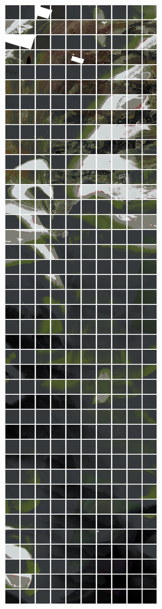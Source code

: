 <html>
<div>
<img src="https://github.com/HakkaTjakka/NL_TILE_MAP/blob/main/18/629/-1075/r.6290.-10750.png" height="44" width="44">
<img src="https://github.com/HakkaTjakka/NL_TILE_MAP/blob/main/18/629/-1075/r.6291.-10750.png" height="44" width="44">
<img src="https://github.com/HakkaTjakka/NL_TILE_MAP/blob/main/18/629/-1075/r.6292.-10750.png" height="44" width="44">
<img src="https://github.com/HakkaTjakka/NL_TILE_MAP/blob/main/18/629/-1075/r.6293.-10750.png" height="44" width="44">
<img src="https://github.com/HakkaTjakka/NL_TILE_MAP/blob/main/18/629/-1075/r.6294.-10750.png" height="44" width="44">
<img src="https://github.com/HakkaTjakka/NL_TILE_MAP/blob/main/18/629/-1075/r.6295.-10750.png" height="44" width="44">
<img src="https://github.com/HakkaTjakka/NL_TILE_MAP/blob/main/18/629/-1075/r.6296.-10750.png" height="44" width="44">
<img src="https://github.com/HakkaTjakka/NL_TILE_MAP/blob/main/18/629/-1075/r.6297.-10750.png" height="44" width="44">
<img src="https://github.com/HakkaTjakka/NL_TILE_MAP/blob/main/18/629/-1075/r.6298.-10750.png" height="44" width="44">
<img src="https://github.com/HakkaTjakka/NL_TILE_MAP/blob/main/18/629/-1075/r.6299.-10750.png" height="44" width="44">
<img src="https://github.com/HakkaTjakka/NL_TILE_MAP/blob/main/18/630/-1075/r.6300.-10750.png" height="44" width="44">
<img src="https://github.com/HakkaTjakka/NL_TILE_MAP/blob/main/18/630/-1075/r.6301.-10750.png" height="44" width="44">
<img src="https://github.com/HakkaTjakka/NL_TILE_MAP/blob/main/18/630/-1075/r.6302.-10750.png" height="44" width="44">
<img src="https://github.com/HakkaTjakka/NL_TILE_MAP/blob/main/18/630/-1075/r.6303.-10750.png" height="44" width="44">
<img src="https://github.com/HakkaTjakka/NL_TILE_MAP/blob/main/18/630/-1075/r.6304.-10750.png" height="44" width="44">
<img src="https://github.com/HakkaTjakka/NL_TILE_MAP/blob/main/18/630/-1075/r.6305.-10750.png" height="44" width="44">
<img src="https://github.com/HakkaTjakka/NL_TILE_MAP/blob/main/18/630/-1075/r.6306.-10750.png" height="44" width="44">
<img src="https://github.com/HakkaTjakka/NL_TILE_MAP/blob/main/18/630/-1075/r.6307.-10750.png" height="44" width="44">
<img src="https://github.com/HakkaTjakka/NL_TILE_MAP/blob/main/18/630/-1075/r.6308.-10750.png" height="44" width="44">
<img src="https://github.com/HakkaTjakka/NL_TILE_MAP/blob/main/18/630/-1075/r.6309.-10750.png" height="44" width="44">
<br>
<img src="https://github.com/HakkaTjakka/NL_TILE_MAP/blob/main/18/629/-1075/r.6290.-10749.png" height="44" width="44">
<img src="https://github.com/HakkaTjakka/NL_TILE_MAP/blob/main/18/629/-1075/r.6291.-10749.png" height="44" width="44">
<img src="https://github.com/HakkaTjakka/NL_TILE_MAP/blob/main/18/629/-1075/r.6292.-10749.png" height="44" width="44">
<img src="https://github.com/HakkaTjakka/NL_TILE_MAP/blob/main/18/629/-1075/r.6293.-10749.png" height="44" width="44">
<img src="https://github.com/HakkaTjakka/NL_TILE_MAP/blob/main/18/629/-1075/r.6294.-10749.png" height="44" width="44">
<img src="https://github.com/HakkaTjakka/NL_TILE_MAP/blob/main/18/629/-1075/r.6295.-10749.png" height="44" width="44">
<img src="https://github.com/HakkaTjakka/NL_TILE_MAP/blob/main/18/629/-1075/r.6296.-10749.png" height="44" width="44">
<img src="https://github.com/HakkaTjakka/NL_TILE_MAP/blob/main/18/629/-1075/r.6297.-10749.png" height="44" width="44">
<img src="https://github.com/HakkaTjakka/NL_TILE_MAP/blob/main/18/629/-1075/r.6298.-10749.png" height="44" width="44">
<img src="https://github.com/HakkaTjakka/NL_TILE_MAP/blob/main/18/629/-1075/r.6299.-10749.png" height="44" width="44">
<img src="https://github.com/HakkaTjakka/NL_TILE_MAP/blob/main/18/630/-1075/r.6300.-10749.png" height="44" width="44">
<img src="https://github.com/HakkaTjakka/NL_TILE_MAP/blob/main/18/630/-1075/r.6301.-10749.png" height="44" width="44">
<img src="https://github.com/HakkaTjakka/NL_TILE_MAP/blob/main/18/630/-1075/r.6302.-10749.png" height="44" width="44">
<img src="https://github.com/HakkaTjakka/NL_TILE_MAP/blob/main/18/630/-1075/r.6303.-10749.png" height="44" width="44">
<img src="https://github.com/HakkaTjakka/NL_TILE_MAP/blob/main/18/630/-1075/r.6304.-10749.png" height="44" width="44">
<img src="https://github.com/HakkaTjakka/NL_TILE_MAP/blob/main/18/630/-1075/r.6305.-10749.png" height="44" width="44">
<img src="https://github.com/HakkaTjakka/NL_TILE_MAP/blob/main/18/630/-1075/r.6306.-10749.png" height="44" width="44">
<img src="https://github.com/HakkaTjakka/NL_TILE_MAP/blob/main/18/630/-1075/r.6307.-10749.png" height="44" width="44">
<img src="https://github.com/HakkaTjakka/NL_TILE_MAP/blob/main/18/630/-1075/r.6308.-10749.png" height="44" width="44">
<img src="https://github.com/HakkaTjakka/NL_TILE_MAP/blob/main/18/630/-1075/r.6309.-10749.png" height="44" width="44">
<br>
<img src="https://github.com/HakkaTjakka/NL_TILE_MAP/blob/main/18/629/-1075/r.6290.-10748.png" height="44" width="44">
<img src="https://github.com/HakkaTjakka/NL_TILE_MAP/blob/main/18/629/-1075/r.6291.-10748.png" height="44" width="44">
<img src="https://github.com/HakkaTjakka/NL_TILE_MAP/blob/main/18/629/-1075/r.6292.-10748.png" height="44" width="44">
<img src="https://github.com/HakkaTjakka/NL_TILE_MAP/blob/main/18/629/-1075/r.6293.-10748.png" height="44" width="44">
<img src="https://github.com/HakkaTjakka/NL_TILE_MAP/blob/main/18/629/-1075/r.6294.-10748.png" height="44" width="44">
<img src="https://github.com/HakkaTjakka/NL_TILE_MAP/blob/main/18/629/-1075/r.6295.-10748.png" height="44" width="44">
<img src="https://github.com/HakkaTjakka/NL_TILE_MAP/blob/main/18/629/-1075/r.6296.-10748.png" height="44" width="44">
<img src="https://github.com/HakkaTjakka/NL_TILE_MAP/blob/main/18/629/-1075/r.6297.-10748.png" height="44" width="44">
<img src="https://github.com/HakkaTjakka/NL_TILE_MAP/blob/main/18/629/-1075/r.6298.-10748.png" height="44" width="44">
<img src="https://github.com/HakkaTjakka/NL_TILE_MAP/blob/main/18/629/-1075/r.6299.-10748.png" height="44" width="44">
<img src="https://github.com/HakkaTjakka/NL_TILE_MAP/blob/main/18/630/-1075/r.6300.-10748.png" height="44" width="44">
<img src="https://github.com/HakkaTjakka/NL_TILE_MAP/blob/main/18/630/-1075/r.6301.-10748.png" height="44" width="44">
<img src="https://github.com/HakkaTjakka/NL_TILE_MAP/blob/main/18/630/-1075/r.6302.-10748.png" height="44" width="44">
<img src="https://github.com/HakkaTjakka/NL_TILE_MAP/blob/main/18/630/-1075/r.6303.-10748.png" height="44" width="44">
<img src="https://github.com/HakkaTjakka/NL_TILE_MAP/blob/main/18/630/-1075/r.6304.-10748.png" height="44" width="44">
<img src="https://github.com/HakkaTjakka/NL_TILE_MAP/blob/main/18/630/-1075/r.6305.-10748.png" height="44" width="44">
<img src="https://github.com/HakkaTjakka/NL_TILE_MAP/blob/main/18/630/-1075/r.6306.-10748.png" height="44" width="44">
<img src="https://github.com/HakkaTjakka/NL_TILE_MAP/blob/main/18/630/-1075/r.6307.-10748.png" height="44" width="44">
<img src="https://github.com/HakkaTjakka/NL_TILE_MAP/blob/main/18/630/-1075/r.6308.-10748.png" height="44" width="44">
<img src="https://github.com/HakkaTjakka/NL_TILE_MAP/blob/main/18/630/-1075/r.6309.-10748.png" height="44" width="44">
<br>
<img src="https://github.com/HakkaTjakka/NL_TILE_MAP/blob/main/18/629/-1075/r.6290.-10747.png" height="44" width="44">
<img src="https://github.com/HakkaTjakka/NL_TILE_MAP/blob/main/18/629/-1075/r.6291.-10747.png" height="44" width="44">
<img src="https://github.com/HakkaTjakka/NL_TILE_MAP/blob/main/18/629/-1075/r.6292.-10747.png" height="44" width="44">
<img src="https://github.com/HakkaTjakka/NL_TILE_MAP/blob/main/18/629/-1075/r.6293.-10747.png" height="44" width="44">
<img src="https://github.com/HakkaTjakka/NL_TILE_MAP/blob/main/18/629/-1075/r.6294.-10747.png" height="44" width="44">
<img src="https://github.com/HakkaTjakka/NL_TILE_MAP/blob/main/18/629/-1075/r.6295.-10747.png" height="44" width="44">
<img src="https://github.com/HakkaTjakka/NL_TILE_MAP/blob/main/18/629/-1075/r.6296.-10747.png" height="44" width="44">
<img src="https://github.com/HakkaTjakka/NL_TILE_MAP/blob/main/18/629/-1075/r.6297.-10747.png" height="44" width="44">
<img src="https://github.com/HakkaTjakka/NL_TILE_MAP/blob/main/18/629/-1075/r.6298.-10747.png" height="44" width="44">
<img src="https://github.com/HakkaTjakka/NL_TILE_MAP/blob/main/18/629/-1075/r.6299.-10747.png" height="44" width="44">
<img src="https://github.com/HakkaTjakka/NL_TILE_MAP/blob/main/18/630/-1075/r.6300.-10747.png" height="44" width="44">
<img src="https://github.com/HakkaTjakka/NL_TILE_MAP/blob/main/18/630/-1075/r.6301.-10747.png" height="44" width="44">
<img src="https://github.com/HakkaTjakka/NL_TILE_MAP/blob/main/18/630/-1075/r.6302.-10747.png" height="44" width="44">
<img src="https://github.com/HakkaTjakka/NL_TILE_MAP/blob/main/18/630/-1075/r.6303.-10747.png" height="44" width="44">
<img src="https://github.com/HakkaTjakka/NL_TILE_MAP/blob/main/18/630/-1075/r.6304.-10747.png" height="44" width="44">
<img src="https://github.com/HakkaTjakka/NL_TILE_MAP/blob/main/18/630/-1075/r.6305.-10747.png" height="44" width="44">
<img src="https://github.com/HakkaTjakka/NL_TILE_MAP/blob/main/18/630/-1075/r.6306.-10747.png" height="44" width="44">
<img src="https://github.com/HakkaTjakka/NL_TILE_MAP/blob/main/18/630/-1075/r.6307.-10747.png" height="44" width="44">
<img src="https://github.com/HakkaTjakka/NL_TILE_MAP/blob/main/18/630/-1075/r.6308.-10747.png" height="44" width="44">
<img src="https://github.com/HakkaTjakka/NL_TILE_MAP/blob/main/18/630/-1075/r.6309.-10747.png" height="44" width="44">
<br>
<img src="https://github.com/HakkaTjakka/NL_TILE_MAP/blob/main/18/629/-1075/r.6290.-10746.png" height="44" width="44">
<img src="https://github.com/HakkaTjakka/NL_TILE_MAP/blob/main/18/629/-1075/r.6291.-10746.png" height="44" width="44">
<img src="https://github.com/HakkaTjakka/NL_TILE_MAP/blob/main/18/629/-1075/r.6292.-10746.png" height="44" width="44">
<img src="https://github.com/HakkaTjakka/NL_TILE_MAP/blob/main/18/629/-1075/r.6293.-10746.png" height="44" width="44">
<img src="https://github.com/HakkaTjakka/NL_TILE_MAP/blob/main/18/629/-1075/r.6294.-10746.png" height="44" width="44">
<img src="https://github.com/HakkaTjakka/NL_TILE_MAP/blob/main/18/629/-1075/r.6295.-10746.png" height="44" width="44">
<img src="https://github.com/HakkaTjakka/NL_TILE_MAP/blob/main/18/629/-1075/r.6296.-10746.png" height="44" width="44">
<img src="https://github.com/HakkaTjakka/NL_TILE_MAP/blob/main/18/629/-1075/r.6297.-10746.png" height="44" width="44">
<img src="https://github.com/HakkaTjakka/NL_TILE_MAP/blob/main/18/629/-1075/r.6298.-10746.png" height="44" width="44">
<img src="https://github.com/HakkaTjakka/NL_TILE_MAP/blob/main/18/629/-1075/r.6299.-10746.png" height="44" width="44">
<img src="https://github.com/HakkaTjakka/NL_TILE_MAP/blob/main/18/630/-1075/r.6300.-10746.png" height="44" width="44">
<img src="https://github.com/HakkaTjakka/NL_TILE_MAP/blob/main/18/630/-1075/r.6301.-10746.png" height="44" width="44">
<img src="https://github.com/HakkaTjakka/NL_TILE_MAP/blob/main/18/630/-1075/r.6302.-10746.png" height="44" width="44">
<img src="https://github.com/HakkaTjakka/NL_TILE_MAP/blob/main/18/630/-1075/r.6303.-10746.png" height="44" width="44">
<img src="https://github.com/HakkaTjakka/NL_TILE_MAP/blob/main/18/630/-1075/r.6304.-10746.png" height="44" width="44">
<img src="https://github.com/HakkaTjakka/NL_TILE_MAP/blob/main/18/630/-1075/r.6305.-10746.png" height="44" width="44">
<img src="https://github.com/HakkaTjakka/NL_TILE_MAP/blob/main/18/630/-1075/r.6306.-10746.png" height="44" width="44">
<img src="https://github.com/HakkaTjakka/NL_TILE_MAP/blob/main/18/630/-1075/r.6307.-10746.png" height="44" width="44">
<img src="https://github.com/HakkaTjakka/NL_TILE_MAP/blob/main/18/630/-1075/r.6308.-10746.png" height="44" width="44">
<img src="https://github.com/HakkaTjakka/NL_TILE_MAP/blob/main/18/630/-1075/r.6309.-10746.png" height="44" width="44">
<br>
<img src="https://github.com/HakkaTjakka/NL_TILE_MAP/blob/main/18/629/-1075/r.6290.-10745.png" height="44" width="44">
<img src="https://github.com/HakkaTjakka/NL_TILE_MAP/blob/main/18/629/-1075/r.6291.-10745.png" height="44" width="44">
<img src="https://github.com/HakkaTjakka/NL_TILE_MAP/blob/main/18/629/-1075/r.6292.-10745.png" height="44" width="44">
<img src="https://github.com/HakkaTjakka/NL_TILE_MAP/blob/main/18/629/-1075/r.6293.-10745.png" height="44" width="44">
<img src="https://github.com/HakkaTjakka/NL_TILE_MAP/blob/main/18/629/-1075/r.6294.-10745.png" height="44" width="44">
<img src="https://github.com/HakkaTjakka/NL_TILE_MAP/blob/main/18/629/-1075/r.6295.-10745.png" height="44" width="44">
<img src="https://github.com/HakkaTjakka/NL_TILE_MAP/blob/main/18/629/-1075/r.6296.-10745.png" height="44" width="44">
<img src="https://github.com/HakkaTjakka/NL_TILE_MAP/blob/main/18/629/-1075/r.6297.-10745.png" height="44" width="44">
<img src="https://github.com/HakkaTjakka/NL_TILE_MAP/blob/main/18/629/-1075/r.6298.-10745.png" height="44" width="44">
<img src="https://github.com/HakkaTjakka/NL_TILE_MAP/blob/main/18/629/-1075/r.6299.-10745.png" height="44" width="44">
<img src="https://github.com/HakkaTjakka/NL_TILE_MAP/blob/main/18/630/-1075/r.6300.-10745.png" height="44" width="44">
<img src="https://github.com/HakkaTjakka/NL_TILE_MAP/blob/main/18/630/-1075/r.6301.-10745.png" height="44" width="44">
<img src="https://github.com/HakkaTjakka/NL_TILE_MAP/blob/main/18/630/-1075/r.6302.-10745.png" height="44" width="44">
<img src="https://github.com/HakkaTjakka/NL_TILE_MAP/blob/main/18/630/-1075/r.6303.-10745.png" height="44" width="44">
<img src="https://github.com/HakkaTjakka/NL_TILE_MAP/blob/main/18/630/-1075/r.6304.-10745.png" height="44" width="44">
<img src="https://github.com/HakkaTjakka/NL_TILE_MAP/blob/main/18/630/-1075/r.6305.-10745.png" height="44" width="44">
<img src="https://github.com/HakkaTjakka/NL_TILE_MAP/blob/main/18/630/-1075/r.6306.-10745.png" height="44" width="44">
<img src="https://github.com/HakkaTjakka/NL_TILE_MAP/blob/main/18/630/-1075/r.6307.-10745.png" height="44" width="44">
<img src="https://github.com/HakkaTjakka/NL_TILE_MAP/blob/main/18/630/-1075/r.6308.-10745.png" height="44" width="44">
<img src="https://github.com/HakkaTjakka/NL_TILE_MAP/blob/main/18/630/-1075/r.6309.-10745.png" height="44" width="44">
<br>
<img src="https://github.com/HakkaTjakka/NL_TILE_MAP/blob/main/18/629/-1075/r.6290.-10744.png" height="44" width="44">
<img src="https://github.com/HakkaTjakka/NL_TILE_MAP/blob/main/18/629/-1075/r.6291.-10744.png" height="44" width="44">
<img src="https://github.com/HakkaTjakka/NL_TILE_MAP/blob/main/18/629/-1075/r.6292.-10744.png" height="44" width="44">
<img src="https://github.com/HakkaTjakka/NL_TILE_MAP/blob/main/18/629/-1075/r.6293.-10744.png" height="44" width="44">
<img src="https://github.com/HakkaTjakka/NL_TILE_MAP/blob/main/18/629/-1075/r.6294.-10744.png" height="44" width="44">
<img src="https://github.com/HakkaTjakka/NL_TILE_MAP/blob/main/18/629/-1075/r.6295.-10744.png" height="44" width="44">
<img src="https://github.com/HakkaTjakka/NL_TILE_MAP/blob/main/18/629/-1075/r.6296.-10744.png" height="44" width="44">
<img src="https://github.com/HakkaTjakka/NL_TILE_MAP/blob/main/18/629/-1075/r.6297.-10744.png" height="44" width="44">
<img src="https://github.com/HakkaTjakka/NL_TILE_MAP/blob/main/18/629/-1075/r.6298.-10744.png" height="44" width="44">
<img src="https://github.com/HakkaTjakka/NL_TILE_MAP/blob/main/18/629/-1075/r.6299.-10744.png" height="44" width="44">
<img src="https://github.com/HakkaTjakka/NL_TILE_MAP/blob/main/18/630/-1075/r.6300.-10744.png" height="44" width="44">
<img src="https://github.com/HakkaTjakka/NL_TILE_MAP/blob/main/18/630/-1075/r.6301.-10744.png" height="44" width="44">
<img src="https://github.com/HakkaTjakka/NL_TILE_MAP/blob/main/18/630/-1075/r.6302.-10744.png" height="44" width="44">
<img src="https://github.com/HakkaTjakka/NL_TILE_MAP/blob/main/18/630/-1075/r.6303.-10744.png" height="44" width="44">
<img src="https://github.com/HakkaTjakka/NL_TILE_MAP/blob/main/18/630/-1075/r.6304.-10744.png" height="44" width="44">
<img src="https://github.com/HakkaTjakka/NL_TILE_MAP/blob/main/18/630/-1075/r.6305.-10744.png" height="44" width="44">
<img src="https://github.com/HakkaTjakka/NL_TILE_MAP/blob/main/18/630/-1075/r.6306.-10744.png" height="44" width="44">
<img src="https://github.com/HakkaTjakka/NL_TILE_MAP/blob/main/18/630/-1075/r.6307.-10744.png" height="44" width="44">
<img src="https://github.com/HakkaTjakka/NL_TILE_MAP/blob/main/18/630/-1075/r.6308.-10744.png" height="44" width="44">
<img src="https://github.com/HakkaTjakka/NL_TILE_MAP/blob/main/18/630/-1075/r.6309.-10744.png" height="44" width="44">
<br>
<img src="https://github.com/HakkaTjakka/NL_TILE_MAP/blob/main/18/629/-1075/r.6290.-10743.png" height="44" width="44">
<img src="https://github.com/HakkaTjakka/NL_TILE_MAP/blob/main/18/629/-1075/r.6291.-10743.png" height="44" width="44">
<img src="https://github.com/HakkaTjakka/NL_TILE_MAP/blob/main/18/629/-1075/r.6292.-10743.png" height="44" width="44">
<img src="https://github.com/HakkaTjakka/NL_TILE_MAP/blob/main/18/629/-1075/r.6293.-10743.png" height="44" width="44">
<img src="https://github.com/HakkaTjakka/NL_TILE_MAP/blob/main/18/629/-1075/r.6294.-10743.png" height="44" width="44">
<img src="https://github.com/HakkaTjakka/NL_TILE_MAP/blob/main/18/629/-1075/r.6295.-10743.png" height="44" width="44">
<img src="https://github.com/HakkaTjakka/NL_TILE_MAP/blob/main/18/629/-1075/r.6296.-10743.png" height="44" width="44">
<img src="https://github.com/HakkaTjakka/NL_TILE_MAP/blob/main/18/629/-1075/r.6297.-10743.png" height="44" width="44">
<img src="https://github.com/HakkaTjakka/NL_TILE_MAP/blob/main/18/629/-1075/r.6298.-10743.png" height="44" width="44">
<img src="https://github.com/HakkaTjakka/NL_TILE_MAP/blob/main/18/629/-1075/r.6299.-10743.png" height="44" width="44">
<img src="https://github.com/HakkaTjakka/NL_TILE_MAP/blob/main/18/630/-1075/r.6300.-10743.png" height="44" width="44">
<img src="https://github.com/HakkaTjakka/NL_TILE_MAP/blob/main/18/630/-1075/r.6301.-10743.png" height="44" width="44">
<img src="https://github.com/HakkaTjakka/NL_TILE_MAP/blob/main/18/630/-1075/r.6302.-10743.png" height="44" width="44">
<img src="https://github.com/HakkaTjakka/NL_TILE_MAP/blob/main/18/630/-1075/r.6303.-10743.png" height="44" width="44">
<img src="https://github.com/HakkaTjakka/NL_TILE_MAP/blob/main/18/630/-1075/r.6304.-10743.png" height="44" width="44">
<img src="https://github.com/HakkaTjakka/NL_TILE_MAP/blob/main/18/630/-1075/r.6305.-10743.png" height="44" width="44">
<img src="https://github.com/HakkaTjakka/NL_TILE_MAP/blob/main/18/630/-1075/r.6306.-10743.png" height="44" width="44">
<img src="https://github.com/HakkaTjakka/NL_TILE_MAP/blob/main/18/630/-1075/r.6307.-10743.png" height="44" width="44">
<img src="https://github.com/HakkaTjakka/NL_TILE_MAP/blob/main/18/630/-1075/r.6308.-10743.png" height="44" width="44">
<img src="https://github.com/HakkaTjakka/NL_TILE_MAP/blob/main/18/630/-1075/r.6309.-10743.png" height="44" width="44">
<br>
<img src="https://github.com/HakkaTjakka/NL_TILE_MAP/blob/main/18/629/-1075/r.6290.-10742.png" height="44" width="44">
<img src="https://github.com/HakkaTjakka/NL_TILE_MAP/blob/main/18/629/-1075/r.6291.-10742.png" height="44" width="44">
<img src="https://github.com/HakkaTjakka/NL_TILE_MAP/blob/main/18/629/-1075/r.6292.-10742.png" height="44" width="44">
<img src="https://github.com/HakkaTjakka/NL_TILE_MAP/blob/main/18/629/-1075/r.6293.-10742.png" height="44" width="44">
<img src="https://github.com/HakkaTjakka/NL_TILE_MAP/blob/main/18/629/-1075/r.6294.-10742.png" height="44" width="44">
<img src="https://github.com/HakkaTjakka/NL_TILE_MAP/blob/main/18/629/-1075/r.6295.-10742.png" height="44" width="44">
<img src="https://github.com/HakkaTjakka/NL_TILE_MAP/blob/main/18/629/-1075/r.6296.-10742.png" height="44" width="44">
<img src="https://github.com/HakkaTjakka/NL_TILE_MAP/blob/main/18/629/-1075/r.6297.-10742.png" height="44" width="44">
<img src="https://github.com/HakkaTjakka/NL_TILE_MAP/blob/main/18/629/-1075/r.6298.-10742.png" height="44" width="44">
<img src="https://github.com/HakkaTjakka/NL_TILE_MAP/blob/main/18/629/-1075/r.6299.-10742.png" height="44" width="44">
<img src="https://github.com/HakkaTjakka/NL_TILE_MAP/blob/main/18/630/-1075/r.6300.-10742.png" height="44" width="44">
<img src="https://github.com/HakkaTjakka/NL_TILE_MAP/blob/main/18/630/-1075/r.6301.-10742.png" height="44" width="44">
<img src="https://github.com/HakkaTjakka/NL_TILE_MAP/blob/main/18/630/-1075/r.6302.-10742.png" height="44" width="44">
<img src="https://github.com/HakkaTjakka/NL_TILE_MAP/blob/main/18/630/-1075/r.6303.-10742.png" height="44" width="44">
<img src="https://github.com/HakkaTjakka/NL_TILE_MAP/blob/main/18/630/-1075/r.6304.-10742.png" height="44" width="44">
<img src="https://github.com/HakkaTjakka/NL_TILE_MAP/blob/main/18/630/-1075/r.6305.-10742.png" height="44" width="44">
<img src="https://github.com/HakkaTjakka/NL_TILE_MAP/blob/main/18/630/-1075/r.6306.-10742.png" height="44" width="44">
<img src="https://github.com/HakkaTjakka/NL_TILE_MAP/blob/main/18/630/-1075/r.6307.-10742.png" height="44" width="44">
<img src="https://github.com/HakkaTjakka/NL_TILE_MAP/blob/main/18/630/-1075/r.6308.-10742.png" height="44" width="44">
<img src="https://github.com/HakkaTjakka/NL_TILE_MAP/blob/main/18/630/-1075/r.6309.-10742.png" height="44" width="44">
<br>
<img src="https://github.com/HakkaTjakka/NL_TILE_MAP/blob/main/18/629/-1075/r.6290.-10741.png" height="44" width="44">
<img src="https://github.com/HakkaTjakka/NL_TILE_MAP/blob/main/18/629/-1075/r.6291.-10741.png" height="44" width="44">
<img src="https://github.com/HakkaTjakka/NL_TILE_MAP/blob/main/18/629/-1075/r.6292.-10741.png" height="44" width="44">
<img src="https://github.com/HakkaTjakka/NL_TILE_MAP/blob/main/18/629/-1075/r.6293.-10741.png" height="44" width="44">
<img src="https://github.com/HakkaTjakka/NL_TILE_MAP/blob/main/18/629/-1075/r.6294.-10741.png" height="44" width="44">
<img src="https://github.com/HakkaTjakka/NL_TILE_MAP/blob/main/18/629/-1075/r.6295.-10741.png" height="44" width="44">
<img src="https://github.com/HakkaTjakka/NL_TILE_MAP/blob/main/18/629/-1075/r.6296.-10741.png" height="44" width="44">
<img src="https://github.com/HakkaTjakka/NL_TILE_MAP/blob/main/18/629/-1075/r.6297.-10741.png" height="44" width="44">
<img src="https://github.com/HakkaTjakka/NL_TILE_MAP/blob/main/18/629/-1075/r.6298.-10741.png" height="44" width="44">
<img src="https://github.com/HakkaTjakka/NL_TILE_MAP/blob/main/18/629/-1075/r.6299.-10741.png" height="44" width="44">
<img src="https://github.com/HakkaTjakka/NL_TILE_MAP/blob/main/18/630/-1075/r.6300.-10741.png" height="44" width="44">
<img src="https://github.com/HakkaTjakka/NL_TILE_MAP/blob/main/18/630/-1075/r.6301.-10741.png" height="44" width="44">
<img src="https://github.com/HakkaTjakka/NL_TILE_MAP/blob/main/18/630/-1075/r.6302.-10741.png" height="44" width="44">
<img src="https://github.com/HakkaTjakka/NL_TILE_MAP/blob/main/18/630/-1075/r.6303.-10741.png" height="44" width="44">
<img src="https://github.com/HakkaTjakka/NL_TILE_MAP/blob/main/18/630/-1075/r.6304.-10741.png" height="44" width="44">
<img src="https://github.com/HakkaTjakka/NL_TILE_MAP/blob/main/18/630/-1075/r.6305.-10741.png" height="44" width="44">
<img src="https://github.com/HakkaTjakka/NL_TILE_MAP/blob/main/18/630/-1075/r.6306.-10741.png" height="44" width="44">
<img src="https://github.com/HakkaTjakka/NL_TILE_MAP/blob/main/18/630/-1075/r.6307.-10741.png" height="44" width="44">
<img src="https://github.com/HakkaTjakka/NL_TILE_MAP/blob/main/18/630/-1075/r.6308.-10741.png" height="44" width="44">
<img src="https://github.com/HakkaTjakka/NL_TILE_MAP/blob/main/18/630/-1075/r.6309.-10741.png" height="44" width="44">
<br>
<img src="https://github.com/HakkaTjakka/NL_TILE_MAP/blob/main/18/629/-1074/r.6290.-10740.png" height="44" width="44">
<img src="https://github.com/HakkaTjakka/NL_TILE_MAP/blob/main/18/629/-1074/r.6291.-10740.png" height="44" width="44">
<img src="https://github.com/HakkaTjakka/NL_TILE_MAP/blob/main/18/629/-1074/r.6292.-10740.png" height="44" width="44">
<img src="https://github.com/HakkaTjakka/NL_TILE_MAP/blob/main/18/629/-1074/r.6293.-10740.png" height="44" width="44">
<img src="https://github.com/HakkaTjakka/NL_TILE_MAP/blob/main/18/629/-1074/r.6294.-10740.png" height="44" width="44">
<img src="https://github.com/HakkaTjakka/NL_TILE_MAP/blob/main/18/629/-1074/r.6295.-10740.png" height="44" width="44">
<img src="https://github.com/HakkaTjakka/NL_TILE_MAP/blob/main/18/629/-1074/r.6296.-10740.png" height="44" width="44">
<img src="https://github.com/HakkaTjakka/NL_TILE_MAP/blob/main/18/629/-1074/r.6297.-10740.png" height="44" width="44">
<img src="https://github.com/HakkaTjakka/NL_TILE_MAP/blob/main/18/629/-1074/r.6298.-10740.png" height="44" width="44">
<img src="https://github.com/HakkaTjakka/NL_TILE_MAP/blob/main/18/629/-1074/r.6299.-10740.png" height="44" width="44">
<img src="https://github.com/HakkaTjakka/NL_TILE_MAP/blob/main/18/630/-1074/r.6300.-10740.png" height="44" width="44">
<img src="https://github.com/HakkaTjakka/NL_TILE_MAP/blob/main/18/630/-1074/r.6301.-10740.png" height="44" width="44">
<img src="https://github.com/HakkaTjakka/NL_TILE_MAP/blob/main/18/630/-1074/r.6302.-10740.png" height="44" width="44">
<img src="https://github.com/HakkaTjakka/NL_TILE_MAP/blob/main/18/630/-1074/r.6303.-10740.png" height="44" width="44">
<img src="https://github.com/HakkaTjakka/NL_TILE_MAP/blob/main/18/630/-1074/r.6304.-10740.png" height="44" width="44">
<img src="https://github.com/HakkaTjakka/NL_TILE_MAP/blob/main/18/630/-1074/r.6305.-10740.png" height="44" width="44">
<img src="https://github.com/HakkaTjakka/NL_TILE_MAP/blob/main/18/630/-1074/r.6306.-10740.png" height="44" width="44">
<img src="https://github.com/HakkaTjakka/NL_TILE_MAP/blob/main/18/630/-1074/r.6307.-10740.png" height="44" width="44">
<img src="https://github.com/HakkaTjakka/NL_TILE_MAP/blob/main/18/630/-1074/r.6308.-10740.png" height="44" width="44">
<img src="https://github.com/HakkaTjakka/NL_TILE_MAP/blob/main/18/630/-1074/r.6309.-10740.png" height="44" width="44">
<br>
<img src="https://github.com/HakkaTjakka/NL_TILE_MAP/blob/main/18/629/-1074/r.6290.-10739.png" height="44" width="44">
<img src="https://github.com/HakkaTjakka/NL_TILE_MAP/blob/main/18/629/-1074/r.6291.-10739.png" height="44" width="44">
<img src="https://github.com/HakkaTjakka/NL_TILE_MAP/blob/main/18/629/-1074/r.6292.-10739.png" height="44" width="44">
<img src="https://github.com/HakkaTjakka/NL_TILE_MAP/blob/main/18/629/-1074/r.6293.-10739.png" height="44" width="44">
<img src="https://github.com/HakkaTjakka/NL_TILE_MAP/blob/main/18/629/-1074/r.6294.-10739.png" height="44" width="44">
<img src="https://github.com/HakkaTjakka/NL_TILE_MAP/blob/main/18/629/-1074/r.6295.-10739.png" height="44" width="44">
<img src="https://github.com/HakkaTjakka/NL_TILE_MAP/blob/main/18/629/-1074/r.6296.-10739.png" height="44" width="44">
<img src="https://github.com/HakkaTjakka/NL_TILE_MAP/blob/main/18/629/-1074/r.6297.-10739.png" height="44" width="44">
<img src="https://github.com/HakkaTjakka/NL_TILE_MAP/blob/main/18/629/-1074/r.6298.-10739.png" height="44" width="44">
<img src="https://github.com/HakkaTjakka/NL_TILE_MAP/blob/main/18/629/-1074/r.6299.-10739.png" height="44" width="44">
<img src="https://github.com/HakkaTjakka/NL_TILE_MAP/blob/main/18/630/-1074/r.6300.-10739.png" height="44" width="44">
<img src="https://github.com/HakkaTjakka/NL_TILE_MAP/blob/main/18/630/-1074/r.6301.-10739.png" height="44" width="44">
<img src="https://github.com/HakkaTjakka/NL_TILE_MAP/blob/main/18/630/-1074/r.6302.-10739.png" height="44" width="44">
<img src="https://github.com/HakkaTjakka/NL_TILE_MAP/blob/main/18/630/-1074/r.6303.-10739.png" height="44" width="44">
<img src="https://github.com/HakkaTjakka/NL_TILE_MAP/blob/main/18/630/-1074/r.6304.-10739.png" height="44" width="44">
<img src="https://github.com/HakkaTjakka/NL_TILE_MAP/blob/main/18/630/-1074/r.6305.-10739.png" height="44" width="44">
<img src="https://github.com/HakkaTjakka/NL_TILE_MAP/blob/main/18/630/-1074/r.6306.-10739.png" height="44" width="44">
<img src="https://github.com/HakkaTjakka/NL_TILE_MAP/blob/main/18/630/-1074/r.6307.-10739.png" height="44" width="44">
<img src="https://github.com/HakkaTjakka/NL_TILE_MAP/blob/main/18/630/-1074/r.6308.-10739.png" height="44" width="44">
<img src="https://github.com/HakkaTjakka/NL_TILE_MAP/blob/main/18/630/-1074/r.6309.-10739.png" height="44" width="44">
<br>
<img src="https://github.com/HakkaTjakka/NL_TILE_MAP/blob/main/18/629/-1074/r.6290.-10738.png" height="44" width="44">
<img src="https://github.com/HakkaTjakka/NL_TILE_MAP/blob/main/18/629/-1074/r.6291.-10738.png" height="44" width="44">
<img src="https://github.com/HakkaTjakka/NL_TILE_MAP/blob/main/18/629/-1074/r.6292.-10738.png" height="44" width="44">
<img src="https://github.com/HakkaTjakka/NL_TILE_MAP/blob/main/18/629/-1074/r.6293.-10738.png" height="44" width="44">
<img src="https://github.com/HakkaTjakka/NL_TILE_MAP/blob/main/18/629/-1074/r.6294.-10738.png" height="44" width="44">
<img src="https://github.com/HakkaTjakka/NL_TILE_MAP/blob/main/18/629/-1074/r.6295.-10738.png" height="44" width="44">
<img src="https://github.com/HakkaTjakka/NL_TILE_MAP/blob/main/18/629/-1074/r.6296.-10738.png" height="44" width="44">
<img src="https://github.com/HakkaTjakka/NL_TILE_MAP/blob/main/18/629/-1074/r.6297.-10738.png" height="44" width="44">
<img src="https://github.com/HakkaTjakka/NL_TILE_MAP/blob/main/18/629/-1074/r.6298.-10738.png" height="44" width="44">
<img src="https://github.com/HakkaTjakka/NL_TILE_MAP/blob/main/18/629/-1074/r.6299.-10738.png" height="44" width="44">
<img src="https://github.com/HakkaTjakka/NL_TILE_MAP/blob/main/18/630/-1074/r.6300.-10738.png" height="44" width="44">
<img src="https://github.com/HakkaTjakka/NL_TILE_MAP/blob/main/18/630/-1074/r.6301.-10738.png" height="44" width="44">
<img src="https://github.com/HakkaTjakka/NL_TILE_MAP/blob/main/18/630/-1074/r.6302.-10738.png" height="44" width="44">
<img src="https://github.com/HakkaTjakka/NL_TILE_MAP/blob/main/18/630/-1074/r.6303.-10738.png" height="44" width="44">
<img src="https://github.com/HakkaTjakka/NL_TILE_MAP/blob/main/18/630/-1074/r.6304.-10738.png" height="44" width="44">
<img src="https://github.com/HakkaTjakka/NL_TILE_MAP/blob/main/18/630/-1074/r.6305.-10738.png" height="44" width="44">
<img src="https://github.com/HakkaTjakka/NL_TILE_MAP/blob/main/18/630/-1074/r.6306.-10738.png" height="44" width="44">
<img src="https://github.com/HakkaTjakka/NL_TILE_MAP/blob/main/18/630/-1074/r.6307.-10738.png" height="44" width="44">
<img src="https://github.com/HakkaTjakka/NL_TILE_MAP/blob/main/18/630/-1074/r.6308.-10738.png" height="44" width="44">
<img src="https://github.com/HakkaTjakka/NL_TILE_MAP/blob/main/18/630/-1074/r.6309.-10738.png" height="44" width="44">
<br>
<img src="https://github.com/HakkaTjakka/NL_TILE_MAP/blob/main/18/629/-1074/r.6290.-10737.png" height="44" width="44">
<img src="https://github.com/HakkaTjakka/NL_TILE_MAP/blob/main/18/629/-1074/r.6291.-10737.png" height="44" width="44">
<img src="https://github.com/HakkaTjakka/NL_TILE_MAP/blob/main/18/629/-1074/r.6292.-10737.png" height="44" width="44">
<img src="https://github.com/HakkaTjakka/NL_TILE_MAP/blob/main/18/629/-1074/r.6293.-10737.png" height="44" width="44">
<img src="https://github.com/HakkaTjakka/NL_TILE_MAP/blob/main/18/629/-1074/r.6294.-10737.png" height="44" width="44">
<img src="https://github.com/HakkaTjakka/NL_TILE_MAP/blob/main/18/629/-1074/r.6295.-10737.png" height="44" width="44">
<img src="https://github.com/HakkaTjakka/NL_TILE_MAP/blob/main/18/629/-1074/r.6296.-10737.png" height="44" width="44">
<img src="https://github.com/HakkaTjakka/NL_TILE_MAP/blob/main/18/629/-1074/r.6297.-10737.png" height="44" width="44">
<img src="https://github.com/HakkaTjakka/NL_TILE_MAP/blob/main/18/629/-1074/r.6298.-10737.png" height="44" width="44">
<img src="https://github.com/HakkaTjakka/NL_TILE_MAP/blob/main/18/629/-1074/r.6299.-10737.png" height="44" width="44">
<img src="https://github.com/HakkaTjakka/NL_TILE_MAP/blob/main/18/630/-1074/r.6300.-10737.png" height="44" width="44">
<img src="https://github.com/HakkaTjakka/NL_TILE_MAP/blob/main/18/630/-1074/r.6301.-10737.png" height="44" width="44">
<img src="https://github.com/HakkaTjakka/NL_TILE_MAP/blob/main/18/630/-1074/r.6302.-10737.png" height="44" width="44">
<img src="https://github.com/HakkaTjakka/NL_TILE_MAP/blob/main/18/630/-1074/r.6303.-10737.png" height="44" width="44">
<img src="https://github.com/HakkaTjakka/NL_TILE_MAP/blob/main/18/630/-1074/r.6304.-10737.png" height="44" width="44">
<img src="https://github.com/HakkaTjakka/NL_TILE_MAP/blob/main/18/630/-1074/r.6305.-10737.png" height="44" width="44">
<img src="https://github.com/HakkaTjakka/NL_TILE_MAP/blob/main/18/630/-1074/r.6306.-10737.png" height="44" width="44">
<img src="https://github.com/HakkaTjakka/NL_TILE_MAP/blob/main/18/630/-1074/r.6307.-10737.png" height="44" width="44">
<img src="https://github.com/HakkaTjakka/NL_TILE_MAP/blob/main/18/630/-1074/r.6308.-10737.png" height="44" width="44">
<img src="https://github.com/HakkaTjakka/NL_TILE_MAP/blob/main/18/630/-1074/r.6309.-10737.png" height="44" width="44">
<br>
<img src="https://github.com/HakkaTjakka/NL_TILE_MAP/blob/main/18/629/-1074/r.6290.-10736.png" height="44" width="44">
<img src="https://github.com/HakkaTjakka/NL_TILE_MAP/blob/main/18/629/-1074/r.6291.-10736.png" height="44" width="44">
<img src="https://github.com/HakkaTjakka/NL_TILE_MAP/blob/main/18/629/-1074/r.6292.-10736.png" height="44" width="44">
<img src="https://github.com/HakkaTjakka/NL_TILE_MAP/blob/main/18/629/-1074/r.6293.-10736.png" height="44" width="44">
<img src="https://github.com/HakkaTjakka/NL_TILE_MAP/blob/main/18/629/-1074/r.6294.-10736.png" height="44" width="44">
<img src="https://github.com/HakkaTjakka/NL_TILE_MAP/blob/main/18/629/-1074/r.6295.-10736.png" height="44" width="44">
<img src="https://github.com/HakkaTjakka/NL_TILE_MAP/blob/main/18/629/-1074/r.6296.-10736.png" height="44" width="44">
<img src="https://github.com/HakkaTjakka/NL_TILE_MAP/blob/main/18/629/-1074/r.6297.-10736.png" height="44" width="44">
<img src="https://github.com/HakkaTjakka/NL_TILE_MAP/blob/main/18/629/-1074/r.6298.-10736.png" height="44" width="44">
<img src="https://github.com/HakkaTjakka/NL_TILE_MAP/blob/main/18/629/-1074/r.6299.-10736.png" height="44" width="44">
<img src="https://github.com/HakkaTjakka/NL_TILE_MAP/blob/main/18/630/-1074/r.6300.-10736.png" height="44" width="44">
<img src="https://github.com/HakkaTjakka/NL_TILE_MAP/blob/main/18/630/-1074/r.6301.-10736.png" height="44" width="44">
<img src="https://github.com/HakkaTjakka/NL_TILE_MAP/blob/main/18/630/-1074/r.6302.-10736.png" height="44" width="44">
<img src="https://github.com/HakkaTjakka/NL_TILE_MAP/blob/main/18/630/-1074/r.6303.-10736.png" height="44" width="44">
<img src="https://github.com/HakkaTjakka/NL_TILE_MAP/blob/main/18/630/-1074/r.6304.-10736.png" height="44" width="44">
<img src="https://github.com/HakkaTjakka/NL_TILE_MAP/blob/main/18/630/-1074/r.6305.-10736.png" height="44" width="44">
<img src="https://github.com/HakkaTjakka/NL_TILE_MAP/blob/main/18/630/-1074/r.6306.-10736.png" height="44" width="44">
<img src="https://github.com/HakkaTjakka/NL_TILE_MAP/blob/main/18/630/-1074/r.6307.-10736.png" height="44" width="44">
<img src="https://github.com/HakkaTjakka/NL_TILE_MAP/blob/main/18/630/-1074/r.6308.-10736.png" height="44" width="44">
<img src="https://github.com/HakkaTjakka/NL_TILE_MAP/blob/main/18/630/-1074/r.6309.-10736.png" height="44" width="44">
<br>
<img src="https://github.com/HakkaTjakka/NL_TILE_MAP/blob/main/18/629/-1074/r.6290.-10735.png" height="44" width="44">
<img src="https://github.com/HakkaTjakka/NL_TILE_MAP/blob/main/18/629/-1074/r.6291.-10735.png" height="44" width="44">
<img src="https://github.com/HakkaTjakka/NL_TILE_MAP/blob/main/18/629/-1074/r.6292.-10735.png" height="44" width="44">
<img src="https://github.com/HakkaTjakka/NL_TILE_MAP/blob/main/18/629/-1074/r.6293.-10735.png" height="44" width="44">
<img src="https://github.com/HakkaTjakka/NL_TILE_MAP/blob/main/18/629/-1074/r.6294.-10735.png" height="44" width="44">
<img src="https://github.com/HakkaTjakka/NL_TILE_MAP/blob/main/18/629/-1074/r.6295.-10735.png" height="44" width="44">
<img src="https://github.com/HakkaTjakka/NL_TILE_MAP/blob/main/18/629/-1074/r.6296.-10735.png" height="44" width="44">
<img src="https://github.com/HakkaTjakka/NL_TILE_MAP/blob/main/18/629/-1074/r.6297.-10735.png" height="44" width="44">
<img src="https://github.com/HakkaTjakka/NL_TILE_MAP/blob/main/18/629/-1074/r.6298.-10735.png" height="44" width="44">
<img src="https://github.com/HakkaTjakka/NL_TILE_MAP/blob/main/18/629/-1074/r.6299.-10735.png" height="44" width="44">
<img src="https://github.com/HakkaTjakka/NL_TILE_MAP/blob/main/18/630/-1074/r.6300.-10735.png" height="44" width="44">
<img src="https://github.com/HakkaTjakka/NL_TILE_MAP/blob/main/18/630/-1074/r.6301.-10735.png" height="44" width="44">
<img src="https://github.com/HakkaTjakka/NL_TILE_MAP/blob/main/18/630/-1074/r.6302.-10735.png" height="44" width="44">
<img src="https://github.com/HakkaTjakka/NL_TILE_MAP/blob/main/18/630/-1074/r.6303.-10735.png" height="44" width="44">
<img src="https://github.com/HakkaTjakka/NL_TILE_MAP/blob/main/18/630/-1074/r.6304.-10735.png" height="44" width="44">
<img src="https://github.com/HakkaTjakka/NL_TILE_MAP/blob/main/18/630/-1074/r.6305.-10735.png" height="44" width="44">
<img src="https://github.com/HakkaTjakka/NL_TILE_MAP/blob/main/18/630/-1074/r.6306.-10735.png" height="44" width="44">
<img src="https://github.com/HakkaTjakka/NL_TILE_MAP/blob/main/18/630/-1074/r.6307.-10735.png" height="44" width="44">
<img src="https://github.com/HakkaTjakka/NL_TILE_MAP/blob/main/18/630/-1074/r.6308.-10735.png" height="44" width="44">
<img src="https://github.com/HakkaTjakka/NL_TILE_MAP/blob/main/18/630/-1074/r.6309.-10735.png" height="44" width="44">
<br>
<img src="https://github.com/HakkaTjakka/NL_TILE_MAP/blob/main/18/629/-1074/r.6290.-10734.png" height="44" width="44">
<img src="https://github.com/HakkaTjakka/NL_TILE_MAP/blob/main/18/629/-1074/r.6291.-10734.png" height="44" width="44">
<img src="https://github.com/HakkaTjakka/NL_TILE_MAP/blob/main/18/629/-1074/r.6292.-10734.png" height="44" width="44">
<img src="https://github.com/HakkaTjakka/NL_TILE_MAP/blob/main/18/629/-1074/r.6293.-10734.png" height="44" width="44">
<img src="https://github.com/HakkaTjakka/NL_TILE_MAP/blob/main/18/629/-1074/r.6294.-10734.png" height="44" width="44">
<img src="https://github.com/HakkaTjakka/NL_TILE_MAP/blob/main/18/629/-1074/r.6295.-10734.png" height="44" width="44">
<img src="https://github.com/HakkaTjakka/NL_TILE_MAP/blob/main/18/629/-1074/r.6296.-10734.png" height="44" width="44">
<img src="https://github.com/HakkaTjakka/NL_TILE_MAP/blob/main/18/629/-1074/r.6297.-10734.png" height="44" width="44">
<img src="https://github.com/HakkaTjakka/NL_TILE_MAP/blob/main/18/629/-1074/r.6298.-10734.png" height="44" width="44">
<img src="https://github.com/HakkaTjakka/NL_TILE_MAP/blob/main/18/629/-1074/r.6299.-10734.png" height="44" width="44">
<img src="https://github.com/HakkaTjakka/NL_TILE_MAP/blob/main/18/630/-1074/r.6300.-10734.png" height="44" width="44">
<img src="https://github.com/HakkaTjakka/NL_TILE_MAP/blob/main/18/630/-1074/r.6301.-10734.png" height="44" width="44">
<img src="https://github.com/HakkaTjakka/NL_TILE_MAP/blob/main/18/630/-1074/r.6302.-10734.png" height="44" width="44">
<img src="https://github.com/HakkaTjakka/NL_TILE_MAP/blob/main/18/630/-1074/r.6303.-10734.png" height="44" width="44">
<img src="https://github.com/HakkaTjakka/NL_TILE_MAP/blob/main/18/630/-1074/r.6304.-10734.png" height="44" width="44">
<img src="https://github.com/HakkaTjakka/NL_TILE_MAP/blob/main/18/630/-1074/r.6305.-10734.png" height="44" width="44">
<img src="https://github.com/HakkaTjakka/NL_TILE_MAP/blob/main/18/630/-1074/r.6306.-10734.png" height="44" width="44">
<img src="https://github.com/HakkaTjakka/NL_TILE_MAP/blob/main/18/630/-1074/r.6307.-10734.png" height="44" width="44">
<img src="https://github.com/HakkaTjakka/NL_TILE_MAP/blob/main/18/630/-1074/r.6308.-10734.png" height="44" width="44">
<img src="https://github.com/HakkaTjakka/NL_TILE_MAP/blob/main/18/630/-1074/r.6309.-10734.png" height="44" width="44">
<br>
<img src="https://github.com/HakkaTjakka/NL_TILE_MAP/blob/main/18/629/-1074/r.6290.-10733.png" height="44" width="44">
<img src="https://github.com/HakkaTjakka/NL_TILE_MAP/blob/main/18/629/-1074/r.6291.-10733.png" height="44" width="44">
<img src="https://github.com/HakkaTjakka/NL_TILE_MAP/blob/main/18/629/-1074/r.6292.-10733.png" height="44" width="44">
<img src="https://github.com/HakkaTjakka/NL_TILE_MAP/blob/main/18/629/-1074/r.6293.-10733.png" height="44" width="44">
<img src="https://github.com/HakkaTjakka/NL_TILE_MAP/blob/main/18/629/-1074/r.6294.-10733.png" height="44" width="44">
<img src="https://github.com/HakkaTjakka/NL_TILE_MAP/blob/main/18/629/-1074/r.6295.-10733.png" height="44" width="44">
<img src="https://github.com/HakkaTjakka/NL_TILE_MAP/blob/main/18/629/-1074/r.6296.-10733.png" height="44" width="44">
<img src="https://github.com/HakkaTjakka/NL_TILE_MAP/blob/main/18/629/-1074/r.6297.-10733.png" height="44" width="44">
<img src="https://github.com/HakkaTjakka/NL_TILE_MAP/blob/main/18/629/-1074/r.6298.-10733.png" height="44" width="44">
<img src="https://github.com/HakkaTjakka/NL_TILE_MAP/blob/main/18/629/-1074/r.6299.-10733.png" height="44" width="44">
<img src="https://github.com/HakkaTjakka/NL_TILE_MAP/blob/main/18/630/-1074/r.6300.-10733.png" height="44" width="44">
<img src="https://github.com/HakkaTjakka/NL_TILE_MAP/blob/main/18/630/-1074/r.6301.-10733.png" height="44" width="44">
<img src="https://github.com/HakkaTjakka/NL_TILE_MAP/blob/main/18/630/-1074/r.6302.-10733.png" height="44" width="44">
<img src="https://github.com/HakkaTjakka/NL_TILE_MAP/blob/main/18/630/-1074/r.6303.-10733.png" height="44" width="44">
<img src="https://github.com/HakkaTjakka/NL_TILE_MAP/blob/main/18/630/-1074/r.6304.-10733.png" height="44" width="44">
<img src="https://github.com/HakkaTjakka/NL_TILE_MAP/blob/main/18/630/-1074/r.6305.-10733.png" height="44" width="44">
<img src="https://github.com/HakkaTjakka/NL_TILE_MAP/blob/main/18/630/-1074/r.6306.-10733.png" height="44" width="44">
<img src="https://github.com/HakkaTjakka/NL_TILE_MAP/blob/main/18/630/-1074/r.6307.-10733.png" height="44" width="44">
<img src="https://github.com/HakkaTjakka/NL_TILE_MAP/blob/main/18/630/-1074/r.6308.-10733.png" height="44" width="44">
<img src="https://github.com/HakkaTjakka/NL_TILE_MAP/blob/main/18/630/-1074/r.6309.-10733.png" height="44" width="44">
<br>
<img src="https://github.com/HakkaTjakka/NL_TILE_MAP/blob/main/18/629/-1074/r.6290.-10732.png" height="44" width="44">
<img src="https://github.com/HakkaTjakka/NL_TILE_MAP/blob/main/18/629/-1074/r.6291.-10732.png" height="44" width="44">
<img src="https://github.com/HakkaTjakka/NL_TILE_MAP/blob/main/18/629/-1074/r.6292.-10732.png" height="44" width="44">
<img src="https://github.com/HakkaTjakka/NL_TILE_MAP/blob/main/18/629/-1074/r.6293.-10732.png" height="44" width="44">
<img src="https://github.com/HakkaTjakka/NL_TILE_MAP/blob/main/18/629/-1074/r.6294.-10732.png" height="44" width="44">
<img src="https://github.com/HakkaTjakka/NL_TILE_MAP/blob/main/18/629/-1074/r.6295.-10732.png" height="44" width="44">
<img src="https://github.com/HakkaTjakka/NL_TILE_MAP/blob/main/18/629/-1074/r.6296.-10732.png" height="44" width="44">
<img src="https://github.com/HakkaTjakka/NL_TILE_MAP/blob/main/18/629/-1074/r.6297.-10732.png" height="44" width="44">
<img src="https://github.com/HakkaTjakka/NL_TILE_MAP/blob/main/18/629/-1074/r.6298.-10732.png" height="44" width="44">
<img src="https://github.com/HakkaTjakka/NL_TILE_MAP/blob/main/18/629/-1074/r.6299.-10732.png" height="44" width="44">
<img src="https://github.com/HakkaTjakka/NL_TILE_MAP/blob/main/18/630/-1074/r.6300.-10732.png" height="44" width="44">
<img src="https://github.com/HakkaTjakka/NL_TILE_MAP/blob/main/18/630/-1074/r.6301.-10732.png" height="44" width="44">
<img src="https://github.com/HakkaTjakka/NL_TILE_MAP/blob/main/18/630/-1074/r.6302.-10732.png" height="44" width="44">
<img src="https://github.com/HakkaTjakka/NL_TILE_MAP/blob/main/18/630/-1074/r.6303.-10732.png" height="44" width="44">
<img src="https://github.com/HakkaTjakka/NL_TILE_MAP/blob/main/18/630/-1074/r.6304.-10732.png" height="44" width="44">
<img src="https://github.com/HakkaTjakka/NL_TILE_MAP/blob/main/18/630/-1074/r.6305.-10732.png" height="44" width="44">
<img src="https://github.com/HakkaTjakka/NL_TILE_MAP/blob/main/18/630/-1074/r.6306.-10732.png" height="44" width="44">
<img src="https://github.com/HakkaTjakka/NL_TILE_MAP/blob/main/18/630/-1074/r.6307.-10732.png" height="44" width="44">
<img src="https://github.com/HakkaTjakka/NL_TILE_MAP/blob/main/18/630/-1074/r.6308.-10732.png" height="44" width="44">
<img src="https://github.com/HakkaTjakka/NL_TILE_MAP/blob/main/18/630/-1074/r.6309.-10732.png" height="44" width="44">
<br>
<img src="https://github.com/HakkaTjakka/NL_TILE_MAP/blob/main/18/629/-1074/r.6290.-10731.png" height="44" width="44">
<img src="https://github.com/HakkaTjakka/NL_TILE_MAP/blob/main/18/629/-1074/r.6291.-10731.png" height="44" width="44">
<img src="https://github.com/HakkaTjakka/NL_TILE_MAP/blob/main/18/629/-1074/r.6292.-10731.png" height="44" width="44">
<img src="https://github.com/HakkaTjakka/NL_TILE_MAP/blob/main/18/629/-1074/r.6293.-10731.png" height="44" width="44">
<img src="https://github.com/HakkaTjakka/NL_TILE_MAP/blob/main/18/629/-1074/r.6294.-10731.png" height="44" width="44">
<img src="https://github.com/HakkaTjakka/NL_TILE_MAP/blob/main/18/629/-1074/r.6295.-10731.png" height="44" width="44">
<img src="https://github.com/HakkaTjakka/NL_TILE_MAP/blob/main/18/629/-1074/r.6296.-10731.png" height="44" width="44">
<img src="https://github.com/HakkaTjakka/NL_TILE_MAP/blob/main/18/629/-1074/r.6297.-10731.png" height="44" width="44">
<img src="https://github.com/HakkaTjakka/NL_TILE_MAP/blob/main/18/629/-1074/r.6298.-10731.png" height="44" width="44">
<img src="https://github.com/HakkaTjakka/NL_TILE_MAP/blob/main/18/629/-1074/r.6299.-10731.png" height="44" width="44">
<img src="https://github.com/HakkaTjakka/NL_TILE_MAP/blob/main/18/630/-1074/r.6300.-10731.png" height="44" width="44">
<img src="https://github.com/HakkaTjakka/NL_TILE_MAP/blob/main/18/630/-1074/r.6301.-10731.png" height="44" width="44">
<img src="https://github.com/HakkaTjakka/NL_TILE_MAP/blob/main/18/630/-1074/r.6302.-10731.png" height="44" width="44">
<img src="https://github.com/HakkaTjakka/NL_TILE_MAP/blob/main/18/630/-1074/r.6303.-10731.png" height="44" width="44">
<img src="https://github.com/HakkaTjakka/NL_TILE_MAP/blob/main/18/630/-1074/r.6304.-10731.png" height="44" width="44">
<img src="https://github.com/HakkaTjakka/NL_TILE_MAP/blob/main/18/630/-1074/r.6305.-10731.png" height="44" width="44">
<img src="https://github.com/HakkaTjakka/NL_TILE_MAP/blob/main/18/630/-1074/r.6306.-10731.png" height="44" width="44">
<img src="https://github.com/HakkaTjakka/NL_TILE_MAP/blob/main/18/630/-1074/r.6307.-10731.png" height="44" width="44">
<img src="https://github.com/HakkaTjakka/NL_TILE_MAP/blob/main/18/630/-1074/r.6308.-10731.png" height="44" width="44">
<img src="https://github.com/HakkaTjakka/NL_TILE_MAP/blob/main/18/630/-1074/r.6309.-10731.png" height="44" width="44">
<br>
</div>
</html>
